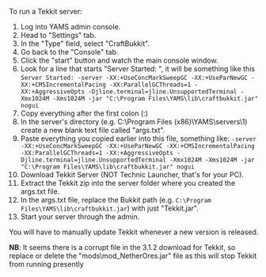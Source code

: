 To run a Tekkit server:

1. Log into YAMS admin console.
2. Head to "Settings" tab.
3. In the "Type" field, select "CraftBukkit".
4. Go back to the "Console" tab.
5. Click the "start" button and watch the main console window.
6. Look for a line that starts "Server Started: ", it will be something like this `Server Started: -server -XX:+UseConcMarkSweepGC -XX:+UseParNewGC -XX:+CMSIncrementalPacing -XX:ParallelGCThreads=1 -XX:+AggressiveOpts -Djline.terminal=jline.UnsupportedTerminal -Xmx1024M -Xms1024M -jar "C:\Program Files\YAMS\lib\craftbukkit.jar" nogui`
7. Copy everything after the first colon (:)
8. In the server's directory (e.g. C:\Program Files (x86)\YAMS\servers\1) create a new blank text file called "args.txt".
9. Paste everything you copied earlier into this file, something like: `-server -XX:+UseConcMarkSweepGC -XX:+UseParNewGC -XX:+CMSIncrementalPacing -XX:ParallelGCThreads=1 -XX:+AggressiveOpts -Djline.terminal=jline.UnsupportedTerminal -Xmx1024M -Xms1024M -jar "C:\Program Files\YAMS\lib\craftbukkit.jar" nogui`
10. Download Tekkit Server (NOT Technic Launcher, that's for your PC).
11. Extract the Tekkit zip into the server folder where you created the args.txt file.
12. In the args.txt file, replace the Bukkit path (e.g. `C:\Program Files\YAMS\lib\craftbukkit.jar`) with just "Tekkit.jar".
13. Start your server through the admin.

You will have to manually update Tekkit whenever a new version is released.

**NB**: It seems there is a corrupt file in the 3.1.2 download for Tekkit, so replace or delete the "mods\mod_NetherOres.jar" file as this will stop Tekkit from running presently